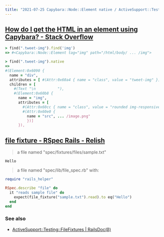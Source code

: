 ```yaml
---
title: "2021-07-25 Capybara::Node::Element native / ActiveSupport::Testing::FileFixtures file_fixture"
---
```


## [ How do I get the HTML in an element using Capybara? - Stack Overflow](https://stackoverflow.com/questions/4071937/how-do-i-get-the-html-in-an-element-using-capybara)

```rb
> find(".tweet-img").find('img')
=> #<Capybara::Node::Element tag="img" path="/html/body/ ... /img">
```

```rb
> find(".tweet-img").native
=> 
#(Element:0x6090 {
  name = "div",
  attributes = [ #(Attr:0x60a4 { name = "class", value = "tweet-img" })],
  children = [
    #(Text "\n          "),
    #(Element:0x60b8 {
      name = "img",
      attributes = [
        #(Attr:0x60cc { name = "class", value = "rounded img-responsive" }),
        #(Attr:0x60e0 {
          name = "src", ... /image.png"
          })]
      }),
```


## [file fixture - RSpec Rails - Relish](https://relishapp.com/rspec/rspec-rails/v/5-0/docs/file-fixture)


> a file named "spec/fixtures/files/sample.txt"

```
Hello
```

> a file named "spec/lib/file_spec.rb" with:

```rb
require "rails_helper"

RSpec.describe "file" do
  it "reads sample file" do
    expect(file_fixture("sample.txt").read).to eq("Hello")
  end
end
```

### See also

- [ActiveSupport::Testing::FileFixtures \| RailsDoc(β)](https://railsdoc.github.io/classes/ActiveSupport/Testing/FileFixtures.html)
